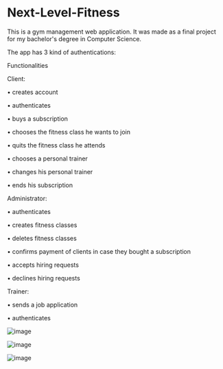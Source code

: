 # Next-Level-Fitness

This is a gym management web application. It was made as a final project for my bachelor's degree in Computer Science.

The app has 3 kind of authentications:

Functionalities

Client:

•	creates account

•	authenticates

•	buys a subscription

•	chooses the fitness class he wants to join

•	quits the fitness class he attends

•	chooses a personal trainer

•	changes his personal trainer

•	ends his subscription

Administrator:

•	authenticates

•	creates fitness classes

•	deletes fitness classes

•	confirms payment of clients in case they bought a subscription

•	accepts hiring requests 

•	declines hiring requests

Trainer:

• sends a job application

•	authenticates

![image](https://user-images.githubusercontent.com/71439094/216662000-c4828d59-7373-4ae2-b4a0-92f74db72b33.png)

![image](https://user-images.githubusercontent.com/71439094/216663028-9037a19f-79a9-420a-9ba3-b3bb3c194336.png)

![image](https://user-images.githubusercontent.com/71439094/216664219-ab15b8e3-1262-447d-960a-3891c6a811b3.png)
